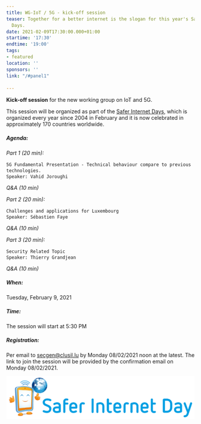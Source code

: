 ```yaml
---
title: WG-IoT / 5G - kick-off session
teaser: Together for a better internet is the slogan for this year's Safer Internet
  Days.
date: 2021-02-09T17:30:00.000+01:00
startime: '17:30'
endtime: '19:00'
tags:
- featured
location: ''
sponsors: ''
link: "/#panel1"

---
```

**Kick-off session** for the new working group on IoT and 5G.

This session will be organized as part of the [Safer Internet Days](https://www.bee-secure.lu/de/event/safer-internet-day-2021/), which is organized every year since 2004 in February and it is now celebrated in approximately 170 countries worldwide.

##### Agenda:

_Part 1 (20 min):_

    5G Fundamental Presentation - Technical behaviour compare to previous technologies.
    Speaker: Vahid Joroughi

_Q&A (10 min)_

_Part 2 (20 min):_

    Challenges and applications for Luxembourg
    Speaker: Sébastien Faye

_Q&A (10 min)_

_Part 3 (20 min):_

    Security Related Topic
    Speaker: Thierry Grandjean

_Q&A (10 min)_

##### When:

Tuesday, February 9, 2021

##### Time:

The session will start at 5:30 PM

##### Registration:

Per email to [secgen@clusil.lu](mailto:secgen@clusil.lu) by Monday 08/02/2021 noon at the latest. The link to join the session will be provided by the confirmation email on Monday 08/02/2021.

[![](/assets/img/logo-sid2021.svg)](https://www.bee-secure.lu/de/event/safer-internet-day-2021/)